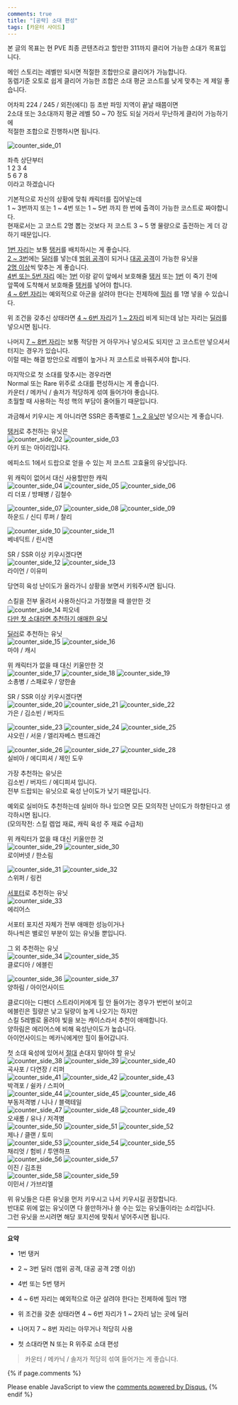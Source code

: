 ```yaml
---
comments: true
title: "[공략] 소대 편성"
tags: [카운터 사이드]
---
```


본 글의 목표는 현 PVE 최종 콘텐츠라고 할만한 311까지 클리어 가능한 소대가 목표입니다.

메인 스토리는 레벨만 되시면 적절한 조합만으로 클리어가 가능합니다.  
동렙기준 오토로 쉽게 클리어 가능한 조합은 소대 평균 코스트를 낮게 맞추는 게 제일 좋습니다.

어차피 224 / 245 / 외전(에디) 등 초반 파밍 지역이 끝날 때쯤이면  
2소대 또는 3소대까지 평균 레벨 50 ~ 70 정도 되실 거라서 무난하게 클리어 가능하기에  
적절한 조합으로 진행하시면 됩니다.

![counter_side_01](/assets/image/counter_side_01.jpg)

좌측 상단부터  
1 2 3 4  
5 6 7 8  
이라고 하겠습니다

기본적으로 자신의 상황에 맞춰 캐릭터를 집어넣는데  
1 ~ 3번까지 또는 1 ~ 4번 또는 1 ~ 5번 까지 한 번에 출격이 가능한 코스트로 짜야합니다.  
현재로서는 고 코스트 2명 뽑는 것보다 저 코스트 3 ~ 5 명 물량으로 출전하는 게 더 강하기 때문입니다.

<u>1번 자리</u>는 보통 <u>탱커</u>를 배치하시는 게 좋습니다.  
<u>2 ~ 3번</u>에는 <u>딜러</u>를 넣는데 <u>범위 공격</u>이 되거나 <u>대공 공격</u>이 가능한 유닛을   
<u>2명 이상</u>씩 맞추는 게 좋습니다.  
<u>4번 또는 5번 자리</u> 에는 <u>1번</u> 이랑 같이 앞에서 보호해줄 <u>탱커</u> 또는 <u>1번</u> 이 죽기 전에   
앞쪽에 도착해서 보호해줄 <u>탱커</u>를 넣어야 합니다.  
<u>4 ~ 6번 자리</u>는 예외적으로 아군을 살려야 한다는 전제하에 <u>힐러</u> 를 1명 넣을 수 있습니다.

위 조건을 갖추신 상태라면 <u>4 ~ 6번 자리</u>가 <u>1 ~ 2자리</u> 비게 되는데 남는 자리는 <u>딜러</u>를 넣으시면 됩니다.

나머지 <u>7 ~ 8번 자리</u>는 보통 적당한 거 아무거나 넣으셔도 되지만 고 코스트만 넣으셔서 터지는 경우가 있습니다.  
이럴 때는 해결 방안으로 레벨이 높거나 저 코스트로 바꿔주셔야 합니다.

마지막으로 첫 소대를 맞추시는 경우라면  
Normal 또는 Rare 위주로 소대를 편성하시는 게 좋습니다.   
카운터 / 메카닉 / 솔저가 적당하게 섞여 들어가야 좋습니다.  
초월할 때 사용하는 적성 핵의 부담이 줄어들기 때문입니다.

과금해서 키우시는 게 아니라면 SSR은 종족별로 <u>1 ~ 2 유닛</u>만 넣으시는 게 좋습니다.

<u>탱커</u>로 추천하는 유닛은  
![counter_side_02](/assets/image/counter_side_02.png)
![counter_side_03](/assets/image/counter_side_03.png)  
아키 또는 아이리입니다.

에피소드 1에서 드랍으로 얻을 수 있는 저 코스트 고효율의 유닛입니다.

위 캐릭이 없어서 대신 사용할만한 캐릭  
![counter_side_04](/assets/image/counter_side_04.png)
![counter_side_05](/assets/image/counter_side_05.png)
![counter_side_06](/assets/image/counter_side_06.png)  
리 더포 / 방패병 / 김철수

![counter_side_07](/assets/image/counter_side_07.png)
![counter_side_08](/assets/image/counter_side_08.png)
![counter_side_09](/assets/image/counter_side_09.png)  
하운드 / 신디 루퍼 / 찰리

![counter_side_10](/assets/image/counter_side_10.png)
![counter_side_11](/assets/image/counter_side_11.png)  
베네딕트 / 린시엔

SR / SSR 이상 키우시겠다면  
![counter_side_12](/assets/image/counter_side_12.png)
![counter_side_13](/assets/image/counter_side_13.png)  
라이언 / 이유미

당연히 육성 난이도가 올라가니 상황을 보면서 키워주시면 됩니다.

스킬을 전부 올려서 사용하신다고 가정했을 때 쓸만한 것  
![counter_side_14](/assets/image/counter_side_14.png)
피오네  
<u>다만 첫 소대라면 추천하기 애매한 유닛</u>

<u>딜러</u>로 추천하는 유닛  
![counter_side_15](/assets/image/counter_side_15.png)
![counter_side_16](/assets/image/counter_side_16.png)  
마야 / 캐시

위 캐릭터가 없을 때 대신 키울만한 것  
![counter_side_17](/assets/image/counter_side_17.png)
![counter_side_18](/assets/image/counter_side_18.png)
![counter_side_19](/assets/image/counter_side_19.png)  
소총병 / 스패로우 / 양한솔

SR / SSR 이상 키우시겠다면  
![counter_side_20](/assets/image/counter_side_20.png)
![counter_side_21](/assets/image/counter_side_21.png)
![counter_side_22](/assets/image/counter_side_22.png)  
가은 / 김소빈 / 버자드

![counter_side_23](/assets/image/counter_side_23.png)
![counter_side_24](/assets/image/counter_side_24.png)
![counter_side_25](/assets/image/counter_side_25.png)  
샤오린 / 서윤 / 엘리자베스 팬드래건

![counter_side_26](/assets/image/counter_side_26.png)
![counter_side_27](/assets/image/counter_side_27.png)
![counter_side_28](/assets/image/counter_side_28.png)  
실비아 / 에디피셔 / 제인 도우

가장 추천하는 유닛은  
김소빈 / 버자드 / 에디피셔 입니다.  
전부 드랍되는 유닛으로 육성 난이도가 낮기 때문입니다.

예외로 실비아도 추천하는데 실비아 하나 있으면 모든 모의작전 난이도가 하향된다고 생각하시면 됩니다.  
(모의작전: 스킬 렙업 재료, 캐릭 육성 주 재료 수급처)

위 캐릭터가 없을 때 대신 키울만한 것  
![counter_side_29](/assets/image/counter_side_29.png)
![counter_side_30](/assets/image/counter_side_30.png)  
로이버넷 / 한소림

![counter_side_31](/assets/image/counter_side_31.png)
![counter_side_32](/assets/image/counter_side_32.png)  
스위퍼 / 링컨

<u>서포터</u>로 추천하는 유닛  
![counter_side_33](/assets/image/counter_side_33.png)  
에리어스

서포터 포지션 자체가 전부 애매한 성능이거나  
하나씩은 별로인 부분이 있는 유닛들 뿐입니다.

그 외 추천하는 유닛  
![counter_side_34](/assets/image/counter_side_34.png)
![counter_side_35](/assets/image/counter_side_35.png)  
클로디아 / 에블린

![counter_side_36](/assets/image/counter_side_36.png)
![counter_side_37](/assets/image/counter_side_37.png)  
양하림 / 아이언사이드

클로디아는 디펜더 스트라이커에게 힐 안 들어가는 경우가 번번이 보이고  
에블린은 힐량은 낮고 딜량이 높게 나오기는 하지만  
스킬 5레벨로 올려야 빛을 보는 캐이스라서 추천이 애매합니다.  
양하림은 에리어스에 비해 육성난이도가 높습니다.  
아이언사이드는 메카닉에게만 힐이 들어갑니다.

첫 소대 육성에 있어서 <u>절대</u> 손대지 말아야 할 유닛  
![counter_side_38](/assets/image/counter_side_38.png)
![counter_side_39](/assets/image/counter_side_39.png)
![counter_side_40](/assets/image/counter_side_40.png)  
곡사포 / 다연장 / 리퍼  
![counter_side_41](/assets/image/counter_side_41.png)
![counter_side_42](/assets/image/counter_side_42.png)
![counter_side_43](/assets/image/counter_side_43.png)  
박격포 / 쉴카 / 스피어  
![counter_side_44](/assets/image/counter_side_44.png)
![counter_side_45](/assets/image/counter_side_45.png)
![counter_side_46](/assets/image/counter_side_46.png)  
부동저격병 / 니나 / 블랙테일  
![counter_side_47](/assets/image/counter_side_47.png)
![counter_side_48](/assets/image/counter_side_48.png)
![counter_side_49](/assets/image/counter_side_49.png)  
오새롬 / 유나 / 저격병  
![counter_side_50](/assets/image/counter_side_50.png)
![counter_side_51](/assets/image/counter_side_51.png)
![counter_side_52](/assets/image/counter_side_52.png)  
제나 / 클랜 / 토미  
![counter_side_53](/assets/image/counter_side_53.png)
![counter_side_54](/assets/image/counter_side_54.png)
![counter_side_55](/assets/image/counter_side_55.png)  
채리엇 / 험비 / 투앤하프  
![counter_side_56](/assets/image/counter_side_56.png)
![counter_side_57](/assets/image/counter_side_57.png)  
이진 / 김초원  
![counter_side_58](/assets/image/counter_side_58.png)
![counter_side_59](/assets/image/counter_side_59.png)  
이민서 / 가브리엘

위 유닛들은 다른 유닛을 먼저 키우시고 나서 키우시길 권장합니다.  
반대로 위에 없는 유닛이면 다 쓸만하거나 쓸 수는 있는 유닛들이라는 소리입니다.  
그런 유닛을 쓰시려면 해당 포지션에 맞춰서 넣어주시면 됩니다.

***
  
**요약**
* 1번 탱커
* 2 ~ 3번 딜러 (범위 공격, 대공 공격 2명 이상)
* 4번 또는 5번 탱커
* 4 ~ 6번 자리는 예외적으로 아군 살려야 한다는 전제하에 힐러 1명
* 위 조건을 갖춘 상태라면 4 ~ 6번 자리가 1 ~ 2자리 남는 곳에 딜러
* 나머지 7 ~ 8번 자리는 아무거나 적당히 사용

* 첫 소대라면 N 또는 R 위주로 소대 편성
> 카운터 / 메카닉 / 솔저가 적당히 섞여 들어가는 게 좋습니다.

{% if page.comments %}
<div id="disqus_thread"></div>
<script>

/**
*  RECOMMENDED CONFIGURATION VARIABLES: EDIT AND UNCOMMENT THE SECTION BELOW TO INSERT DYNAMIC VALUES FROM YOUR PLATFORM OR CMS.
*  LEARN WHY DEFINING THESE VARIABLES IS IMPORTANT: https://disqus.com/admin/universalcode/#configuration-variables*/
/*
var disqus_config = function () {
this.page.url = PAGE_URL;  // Replace PAGE_URL with your page's canonical URL variable
this.page.identifier = PAGE_IDENTIFIER; // Replace PAGE_IDENTIFIER with your page's unique identifier variable
};
*/
(function() { // DON'T EDIT BELOW THIS LINE
var d = document, s = d.createElement('script');
s.src = 'https://dndl93.disqus.com/embed.js';
s.setAttribute('data-timestamp', +new Date());
(d.head || d.body).appendChild(s);
})();
</script>
<noscript>Please enable JavaScript to view the <a href="https://disqus.com/?ref_noscript">comments powered by Disqus.</a></noscript>
{% endif %}